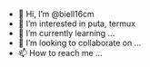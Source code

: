 - 👋 Hi, I’m @biell16cm
- 👀 I’m interested in puta, termux 
- 🌱 I’m currently learning ...
- 💞️ I’m looking to collaborate on ...
- 📫 How to reach me ...

<!---
biell16cm/biell16cm is a ✨ special ✨ repository because its `README.md` (this file) appears on your GitHub profile.
You can click the Preview link to take a look at your changes.
--->
